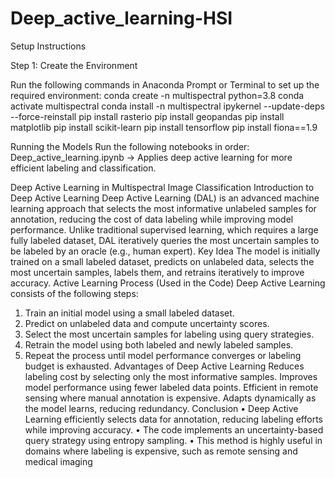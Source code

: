 ﻿# Deep_active_learning-HSI

Setup Instructions

Step 1: Create the Environment

Run the following commands in Anaconda Prompt or Terminal to set up the required environment:
conda create -n multispectral python=3.8
conda activate multispectral
conda install -n multispectral ipykernel --update-deps --force-reinstall
pip install rasterio
pip install geopandas
pip install matplotlib
pip install scikit-learn
pip install tensorflow
pip install fiona==1.9


Running the Models
Run the following notebooks in order:
Deep_active_learning.ipynb → Applies deep active learning for more efficient labeling and classification.



Deep Active Learning in Multispectral Image Classification
Introduction to Deep Active Learning
Deep Active Learning (DAL) is an advanced machine learning approach that selects the most 
informative unlabeled samples for annotation, reducing the cost of data labeling while 
improving model performance. Unlike traditional supervised learning, which requires a large fully 
labeled dataset, DAL iteratively queries the most uncertain samples to be labeled by an oracle 
(e.g., human expert).
Key Idea
The model is initially trained on a small labeled dataset, predicts on unlabeled data, selects the 
most uncertain samples, labels them, and retrains iteratively to improve accuracy.
Active Learning Process (Used in the Code)
Deep Active Learning consists of the following steps:
1. Train an initial model using a small labeled dataset.
2. Predict on unlabeled data and compute uncertainty scores.
3. Select the most uncertain samples for labeling using query strategies.
4. Retrain the model using both labeled and newly labeled samples.
5. Repeat the process until model performance converges or labeling budget is exhausted.
Advantages of Deep Active Learning
 Reduces labeling cost by selecting only the most informative samples.
 Improves model performance using fewer labeled data points.
 Efficient in remote sensing where manual annotation is expensive.
 Adapts dynamically as the model learns, reducing redundancy.
Conclusion
• Deep Active Learning efficiently selects data for annotation, reducing labeling efforts 
while improving accuracy.
• The code implements an uncertainty-based query strategy using entropy sampling.
• This method is highly useful in domains where labeling is expensive, such as remote 
sensing and medical imaging
